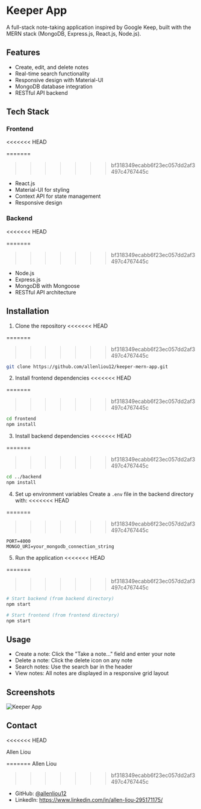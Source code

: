 # Keeper App

A full-stack note-taking application inspired by Google Keep, built with the MERN stack (MongoDB, Express.js, React.js, Node.js).

## Features

- Create, edit, and delete notes
- Real-time search functionality
- Responsive design with Material-UI
- MongoDB database integration
- RESTful API backend

## Tech Stack

### Frontend
<<<<<<< HEAD

=======
>>>>>>> bf318349ecabb6f23ec057dd2af3497c4767445c
- React.js
- Material-UI for styling
- Context API for state management
- Responsive design

### Backend
<<<<<<< HEAD

=======
>>>>>>> bf318349ecabb6f23ec057dd2af3497c4767445c
- Node.js
- Express.js
- MongoDB with Mongoose
- RESTful API architecture

## Installation

1. Clone the repository
<<<<<<< HEAD

=======
>>>>>>> bf318349ecabb6f23ec057dd2af3497c4767445c
   ```bash
   git clone https://github.com/allenliou12/keeper-mern-app.git
   ```

2. Install frontend dependencies
<<<<<<< HEAD

=======
>>>>>>> bf318349ecabb6f23ec057dd2af3497c4767445c
   ```bash
   cd frontend
   npm install
   ```

3. Install backend dependencies
<<<<<<< HEAD

=======
>>>>>>> bf318349ecabb6f23ec057dd2af3497c4767445c
   ```bash
   cd ../backend
   npm install
   ```

4. Set up environment variables
   Create a `.env` file in the backend directory with:
<<<<<<< HEAD

=======
>>>>>>> bf318349ecabb6f23ec057dd2af3497c4767445c
   ```
   PORT=4000
   MONGO_URI=your_mongodb_connection_string
   ```

5. Run the application
<<<<<<< HEAD

=======
>>>>>>> bf318349ecabb6f23ec057dd2af3497c4767445c
   ```bash
   # Start backend (from backend directory)
   npm start

   # Start frontend (from frontend directory)
   npm start
   ```

## Usage

- Create a note: Click the "Take a note..." field and enter your note
- Delete a note: Click the delete icon on any note
- Search notes: Use the search bar in the header
- View notes: All notes are displayed in a responsive grid layout

## Screenshots

![Keeper App](https://github.com/user-attachments/assets/6b9ae511-b8ae-424e-89e9-828d7c69d994)

## Contact
<<<<<<< HEAD

Allen Liou

=======
Allen Liou
>>>>>>> bf318349ecabb6f23ec057dd2af3497c4767445c
- GitHub: [@allenliou12](https://github.com/allenliou12)
- LinkedIn: https://www.linkedin.com/in/allen-liou-295171175/
